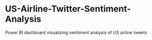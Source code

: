 # US-Airline-Twitter-Sentiment-Analysis
Power BI dashboard visualizing sentiment analysis of US airline tweets
